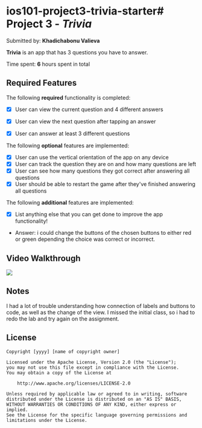 # ios101-project3-trivia-starter# Project 3 - *Trivia*

Submitted by: **Khadichabonu Valieva**

**Trivia** is an app that has 3 questions you have to answer. 

Time spent: **6** hours spent in total

## Required Features

The following **required** functionality is completed:

- [X] User can view the current question and 4 different answers
- [X] User can view the next question after tapping an answer
- [X] User can answer at least 3 different questions


The following **optional** features are implemented:

- [X] User can use the vertical orientation of the app on any device
- [X] User can track the question they are on and how many questions are left
- [X] User can see how many questions they got correct after answering all questions
- [X] User should be able to restart the game after they've finished answering all questions

The following **additional** features are implemented:

- [X] List anything else that you can get done to improve the app functionality!

- Answer: i could change the buttons of the chosen buttons to either red or green depending the choice was correct or incorrect. 

## Video Walkthrough

<div>
    <a href="https://www.loom.com/share/edf166d72f3f494f8baf69f48f89294f"></a>
    <a href="https://www.loom.com/share/edf166d72f3f494f8baf69f48f89294f">
      <img style="max-width:300px;" src="https://cdn.loom.com/sessions/thumbnails/edf166d72f3f494f8baf69f48f89294f-with-play.gif">
    </a>
  </div>

## Notes

I had a lot of trouble understanding how connection of labels and buttons to code, as well as the change of the view. I missed the initial class, so i had to redo the lab and try again on the assignment. 

## License

    Copyright [yyyy] [name of copyright owner]

    Licensed under the Apache License, Version 2.0 (the "License");
    you may not use this file except in compliance with the License.
    You may obtain a copy of the License at

        http://www.apache.org/licenses/LICENSE-2.0

    Unless required by applicable law or agreed to in writing, software
    distributed under the License is distributed on an "AS IS" BASIS,
    WITHOUT WARRANTIES OR CONDITIONS OF ANY KIND, either express or implied.
    See the License for the specific language governing permissions and
    limitations under the License.
